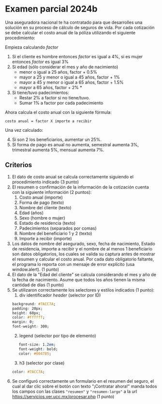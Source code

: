 # Examen parcial 2024b

Una aseguradora nacional te ha contratado para que desarrolles una solución en su proceso de
cálculo de seguros de vida. Por cada cotización se debe calcular el costo anual de la póliza utilizando el siguiente procedimiento:

Empieza calculando _factor_

1. Si el cliente es hombre entonces _factor_ es igual a 4%, si es mujer entonces _factor_ es igual 3%
2. Si edad (sólo considerar el mes y año de nacimiento)
   * menor o igual a 25 años, factor + 0.5%
   * mayor a 25 y menor o igual a 45 años, factor + 1%
   * mayor a 45 y menor o igual a 65 años, factor + 1.5%
   * mayor a 65 años, factor + 2%   * 
3. Si tiene/tuvo padecimientos:
   * Restar 2% a factor si no tiene/tuvo.
   * Sumar 1% a factor por cada padecimiento

Ahora calcula el costo anual con la siguiente fórmula:

`costo anual = factor X importe a recibir`

Una vez calculado:

4. Si son 2 los beneficiarios, aumentar un 25%.
5. Si forma de pago es anual no aumenta, semestral aumenta 3%, trimestral aumenta 5%, mensual aumenta 7%.

## Criterios

1. El dato de costo anual se calcula correctamente siguiendo el procedimiento indicado (3 punto)
2. El resumen o confirmación de la información de la cotización cuenta con la siguiente información (2 puntos):
    1. Costo anual (importe)
    2. Forma de pago (texto)
    3. Nombre del cliente (texto)
    4. Edad (años)
    5. Sexo (hombre o mujer)
    6. Estado de residencia (texto)
    7. Padecimientos (separados por comas)
    8. Nombre del beneficiario 1 y 2 (texto)
    9. Importe a recibir (importe)
3. Los datos de nombre del asegurado, sexo, fecha de nacimiento, Estado de residencia, importe a recibir y el nombre de al menos 1 beneficiario son datos obligatorios, los cuales se valida su captura antes de mostrar el resumen y calcular el costo anual. Por cada dato obligatorio faltante, el programa lo reporta con un mensaje de error explícito (usa window.alert). (1 punto)
4. El dato de la "Edad del cliente" se calcula considerando el mes y año de la fecha de nacimiento. Asume que todos los años tienen la misma cantidad de días (1 punto)
5. Se utilizaron correctamente los selectores y estilos indicados (1 punto):
   1. div identificador _header_ (selector por ID)
   ```css
   background: #7ACC7A;
   padding: 20px;
   height: 60px;
   color: #ffffff;
   margin: 0;
   font-weight: 300;   
   ```
   2. legend (selector por tipo de elemento)
   ```css
      font-size: 1.2em;
      font-weight: bold;
      color: #004785;
   ```
   3. h3 (selector por clase)
   ```css
   color: #7ACC7A;
   ```
6. Se configuró correctamente un formulario en el resumen del seguro, el cual al dar clic sobre el botón con texto "¡Contratar ahora!" manda todos los campos con las clases `"resumen"` y `"resumen-largo"` a la url https://servicios.ver.ucc.mx/procesar.php (1 punto)